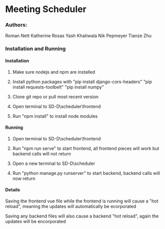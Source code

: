 # Meeting Scheduler

### Authors:
   Roman Nett
   Katherine Rosas
   Yash Khatiwala
   Nik Pepmeyer
   Tianze Zhu

### Installation and Running

#### Installation

1. Make sure nodejs and npm are installed

2. Install python packages with
      "pip install django-cors-headers"
      "pip install requests-toolbelt"
      "pip install numpy"

3. Clone git repo or pull most recent version

4. Open terminal to SD-D\scheduler\frontend

5. Run "npm install" to install node modules

#### Running

1. Open terminal to SD-D\scheduler\frontend

2. Run "npm run serve" to start frontend, all frontend pieces will work but backend calls will not return

3. Open a new terminal to SD-D\scheduler

4. Run "python manage.py runserver" to start backend, backend calls will now return

#### Details

Saving the frontend vue file while the frontend is running will cause a "hot reload", meaning the updates will automatically be ecorporated

Saving any backend files will also cause a backend "hot reload", again the updates will be encorporated